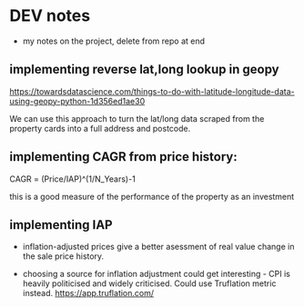 
# DEV notes 
- my notes on the project, delete from repo at end

## implementing reverse lat,long lookup in geopy

https://towardsdatascience.com/things-to-do-with-latitude-longitude-data-using-geopy-python-1d356ed1ae30

We can use this approach to turn the lat/long data scraped from the property cards into a full address and postcode.

## implementing CAGR from price history:

CAGR = (Price/IAP)^(1/N_Years)-1

this is a good measure of the performance of the property as an investment

## implementing IAP

- inflation-adjusted prices give a better asessment of real value change in the sale price history.

- choosing a source for inflation adjustment could get interesting - CPI is heavily politicised and widely criticised. Could use Truflation metric instead.  https://app.truflation.com/